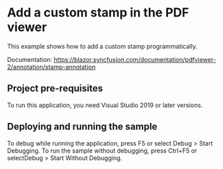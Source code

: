 # Add a custom stamp in the PDF viewer
This example shows how to add a custom stamp programmatically.

Documentation: https://blazor.syncfusion.com/documentation/pdfviewer-2/annotation/stamp-annotation

## Project pre-requisites
To run this application, you need Visual Studio 2019 or later versions.

## Deploying and running the sample
To debug while running the application, press F5 or select Debug > Start Debugging. To run the sample without debugging, press Ctrl+F5 or selectDebug > Start Without Debugging.